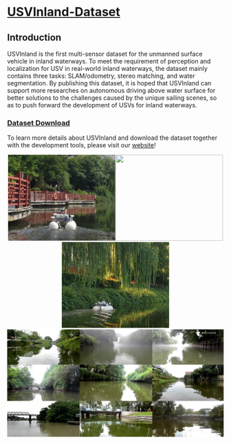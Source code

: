 # [USVInland-Dataset](https://www.orca-tech.cn/datasets.html)

## Introduction

USVInland is the first multi-sensor dataset for the unmanned surface vehicle in inland waterways. To meet the requirement of perception and localization for USV in real-world inland waterways, the dataset mainly contains three tasks: SLAM/odometry, stereo matching, and water segmentation. By publishing this dataset, it is hoped that USVInland can support more researches on autonomous driving above water surface for better solutions to the challenges caused by the unique sailing scenes, so as to push forward the development of USVs for inland waterways.

### [Dataset Download](https://www.orca-tech.cn/datasets.html)

To learn more details about USVInland and download the dataset together with the development tools, please visit our [website](https://www.orca-tech.cn/datasets.html)!

<div align=center>
<a href="https://www.orca-tech.cn/datasets.html"><img src="https://github.com/ORCA-TECH/USVInland-Dataset/blob/main/Pictures/pic1.png" height="200" width="250"/><a href="https://www.orca-tech.cn/datasets.html"><img src="https://github.com/ORCA-TECH/USVInland-Dataset/blob/main/Pictures/pic2.png" width="250" height="200"/><a href="https://www.orca-tech.cn/datasets.html"><img src="https://github.com/ORCA-TECH/USVInland-Dataset/blob/main/Pictures/pic3.png" width="250" height="200"/>
</div>


<div align=center>
<a href="https://www.orca-tech.cn/datasets.html"><img src="https://github.com/ORCA-TECH/USVInland-Dataset/blob/main/Pictures/picture2.png" width="750"/>
</div>
